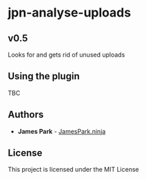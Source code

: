 # jpn-analyse-uploads
## v0.5
Looks for and gets rid of unused uploads

## Using the plugin

TBC

## Authors

* **James Park** - [JamesPark.ninja](https://github.com/JamesParkNINJA)

## License

This project is licensed under the MIT License